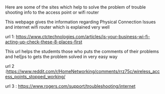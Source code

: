 Here are some of the sites which help to solve the problem of trouble shooting info to the access point or wifi router

This webpage gives the information regarding Physical Connection Issues and internet wifi router which is explained very well


url 1: https://www.ctctechnologies.com/articles/is-your-business-wi-fi-acting-up-check-these-8-places-first

This url helps the studemts those who puts the comments of their problems and hel[ps to gets the problem solved in very easy way

url 2 :https://www.reddit.com/r/HomeNetworking/comments/rrz75c/wireless_access_points_stopped_working/

url 3 : https://www.rogers.com/support/troubleshooting/internet


